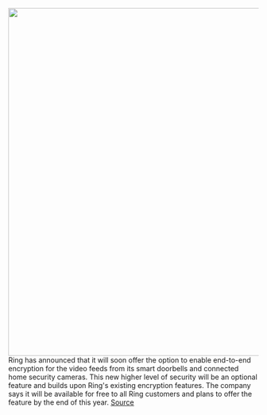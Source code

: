 <img src='https://cdn.vox-cdn.com/thumbor/2-amjBzt7et_ApOc4GTUc9THz0Y=/0x0:2040x1360/1200x800/filters:focal(857x517:1183x843)/cdn.vox-cdn.com/uploads/chorus_image/image/67463095/dseifert_200429_4002_0001.0.0.jpg' width='700px' /><br/>
Ring has announced that it will soon offer the option to enable end-to-end encryption for the video feeds from its smart doorbells and connected home security cameras. This new higher level of security will be an optional feature and builds upon Ring's existing encryption features. The company says it will be available for free to all Ring customers and plans to offer the feature by the end of this year.
<a href='https://www.theverge.com/2020/9/24/21453581/ring-end-to-end-encryption-video-neighbors-app-amazon'> Source <a/>